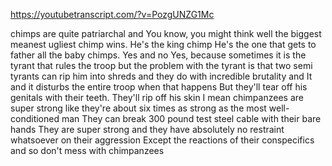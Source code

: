 https://youtubetranscript.com/?v=PozgUNZG1Mc

 chimps are quite patriarchal and You know, you might think well the biggest meanest ugliest chimp wins. He's the king chimp He's the one that gets to father all the baby chimps. Yes and no Yes, because sometimes it is the tyrant that rules the troop but the problem with the tyrant is that two semi tyrants can rip him into shreds and they do with incredible brutality and It and it disturbs the entire troop when that happens But they'll tear off his genitals with their teeth. They'll rip off his skin I mean chimpanzees are super strong like they're about six times as strong as the most well-conditioned man They can break 300 pound test steel cable with their bare hands They are super strong and they have absolutely no restraint whatsoever on their aggression Except the reactions of their conspecifics and so don't mess with chimpanzees